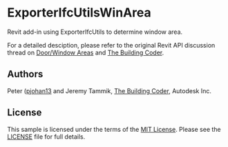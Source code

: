 # ExporterIfcUtilsWinArea
Revit add-in using ExporterIfcUtils to determine window area.

For a detailed desciption, please refer to the original Revit API discussion thread on
[Door/Window Areas](http://forums.autodesk.com/t5/revit-api/door-window-areas/td-p/5535565) and
[The Building Coder](http://thebuildingcoder.typepad.com).


## Authors

Peter ([pjohan13](http://forums.autodesk.com/t5/user/viewprofilepage/user-id/2663907) and
Jeremy Tammik, [The Building Coder](http://thebuildingcoder.typepad.com), Autodesk Inc.


## License

This sample is licensed under the terms of the [MIT License](http://opensource.org/licenses/MIT). Please see the [LICENSE](LICENSE) file for full details.
